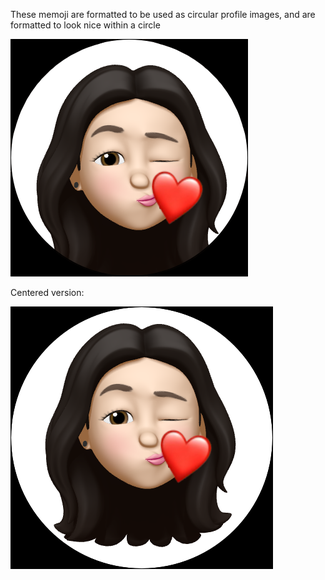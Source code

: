 These memoji are formatted to be used as circular profile images, and are formatted to look nice within a circle


![](example.png)


Centered version:


![](example-centered.png)

